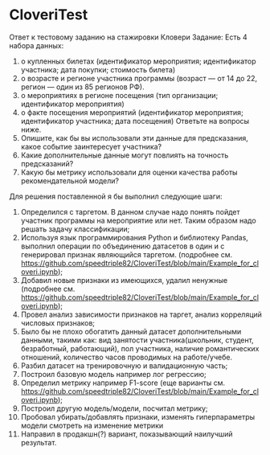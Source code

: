 # CloveriTest
Ответ к тестовому заданию на стажировки Кловери
Задание:
Есть 4 набора данных:
1. о купленных билетах (идентификатор мероприятия; идентификатор участника; дата покупки; стоимость билета)
2. о возрасте и регионе участника программы (возраст — от 14 до 22, регион — один из 85 регионов РФ).
3. о мероприятиях в регионе посещения (тип организации; идентификатор мероприятия)
4. о факте посещения мероприятий (идентификатор мероприятия; идентификатор участника; дата посещения)
Ответьте на вопросы ниже.
1. Опишите, как бы вы использовали эти данные для предсказания, какое событие заинтересует участника?
2. Какие дополнительные данные могут повлиять на точность предсказаний?
3. Какую бы метрику использовали для оценки качества работы рекомендательной модели?


Для решения поставленной я бы выполнил следующие шаги:

1. Определился с таргетом. В данном случае надо понять пойдет участник программы на мероприятие или нет. Таким образом надо решать задачу классификации;
2. Используя язык программирования Python и библиотеку Pandas, выполнил  операции по объединению датасетов в один и с генерировал признак являющийся таргетом. (подробнее см. https://github.com/speedtriple82/CloveriTest/blob/main/Example_for_cloveri.ipynb);
3. Добавил новые признаки из имеющихся, удалил ненужные (подробнее см. https://github.com/speedtriple82/CloveriTest/blob/main/Example_for_cloveri.ipynb);
4. Провел анализ зависимости признаков на таргет, анализ корреляций числовых признаков;
5. Было бы не плохо обогатить данный датасет дополнительными данными, такими как: вид занятости участника(школьник, студент, безработный, работающий), пол участника, наличие романтических отношений, количество часов проводимых на работе/учебе. 
6. Разбил датасет на тренировочную и валидационную часть;
7. Построил базовую модель например лог регрессию;
8. Определил метрику например F1-score (еще варианты см. https://github.com/speedtriple82/CloveriTest/blob/main/Example_for_cloveri.ipynb);
9. Построил другую модель/модели, посчитал метрику;
10. Пробовал убирать/добавлять признаки, изменять гиперпараметры модели смотреть на изменение метрики
11. Направил в продакшн(?) вариант, показывающий наилучший результат.
